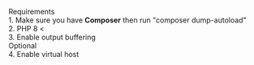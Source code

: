 Requirements\
    1. Make sure you have **Composer** then run "composer dump-autoload"\
    2. PHP 8 <   
    3. Enable output buffering \
    Optional\
    4. Enable virtual host 
